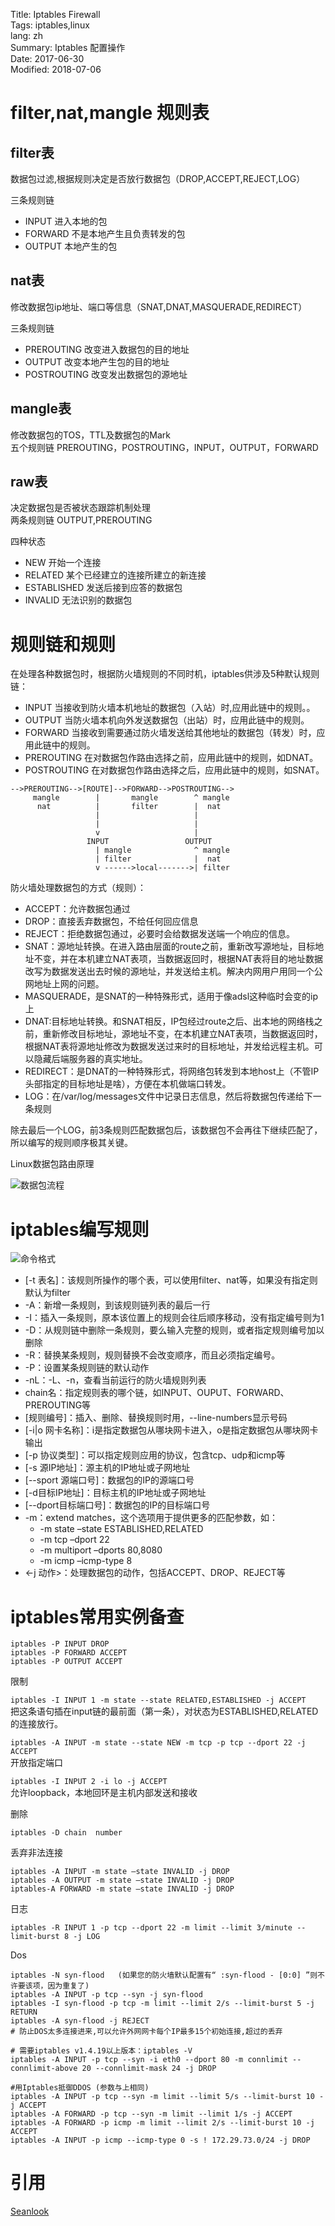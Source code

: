 Title: Iptables Firewall  
Tags: iptables,linux  
lang: zh  
Summary: Iptables 配置操作  
Date: 2017-06-30  
Modified: 2018-07-06  


# filter,nat,mangle 规则表
## filter表
数据包过滤,根据规则决定是否放行数据包（DROP,ACCEPT,REJECT,LOG）

三条规则链

  - INPUT 进入本地的包
  - FORWARD 不是本地产生且负责转发的包
  - OUTPUT 本地产生的包

## nat表
修改数据包ip地址、端口等信息（SNAT,DNAT,MASQUERADE,REDIRECT）

三条规则链

  - PREROUTING 改变进入数据包的目的地址
  - OUTPUT 改变本地产生包的目的地址
  - POSTROUTING 改变发出数据包的源地址

## mangle表
修改数据包的TOS，TTL及数据包的Mark  
五个规则链 PREROUTING，POSTROUTING，INPUT，OUTPUT，FORWARD

## raw表
决定数据包是否被状态跟踪机制处理  
两条规则链 OUTPUT,PREROUTING  

四种状态

  - NEW 开始一个连接
  - RELATED 某个已经建立的连接所建立的新连接
  - ESTABLISHED 发送后接到应答的数据包
  - INVALID 无法识别的数据包

# 规则链和规则

在处理各种数据包时，根据防火墙规则的不同时机，iptables供涉及5种默认规则链：

  - INPUT 当接收到防火墙本机地址的数据包（入站）时,应用此链中的规则。。
  - OUTPUT 当防火墙本机向外发送数据包（出站）时，应用此链中的规则。
  - FORWARD 当接收到需要通过防火墙发送给其他地址的数据包（转发）时，应用此链中的规则。
  - PREROUTING 在对数据包作路由选择之前，应用此链中的规则，如DNAT。
  - POSTROUTING 在对数据包作路由选择之后，应用此链中的规则，如SNAT。


```
-->PREROUTING-->[ROUTE]-->FORWARD-->POSTROUTING-->
     mangle        |       mangle        ^ mangle
      nat          |       filter        |  nat
                   |                     |
                   |                     |
                   v                     |
                 INPUT                 OUTPUT
                   | mangle              ^ mangle
                   | filter              |  nat
                   v ------>local------->| filter
```

防火墙处理数据包的方式（规则）：

  - ACCEPT：允许数据包通过
  -  DROP：直接丢弃数据包，不给任何回应信息
  -  REJECT：拒绝数据包通过，必要时会给数据发送端一个响应的信息。
  -  SNAT：源地址转换。在进入路由层面的route之前，重新改写源地址，目标地址不变，并在本机建立NAT表项，当数据返回时，根据NAT表将目的地址数据改写为数据发送出去时候的源地址，并发送给主机。解决内网用户用同一个公网地址上网的问题。
  -  MASQUERADE，是SNAT的一种特殊形式，适用于像adsl这种临时会变的ip上
  -  DNAT:目标地址转换。和SNAT相反，IP包经过route之后、出本地的网络栈之前，重新修改目标地址，源地址不变，在本机建立NAT表项，当数据返回时，根据NAT表将源地址修改为数据发送过来时的目标地址，并发给远程主机。可以隐藏后端服务器的真实地址。
  -  REDIRECT：是DNAT的一种特殊形式，将网络包转发到本地host上（不管IP头部指定的目标地址是啥），方便在本机做端口转发。
  -  LOG：在/var/log/messages文件中记录日志信息，然后将数据包传递给下一条规则

除去最后一个LOG，前3条规则匹配数据包后，该数据包不会再往下继续匹配了，所以编写的规则顺序极其关键。

Linux数据包路由原理

![数据包流程]({filename}/images/2017-packetflow.jpg)

# iptables编写规则
![命令格式]({filename}/images/2017-iptables.png)

- [-t 表名]：该规则所操作的哪个表，可以使用filter、nat等，如果没有指定则默认为filter
- -A：新增一条规则，到该规则链列表的最后一行
- -I：插入一条规则，原本该位置上的规则会往后顺序移动，没有指定编号则为1
- -D：从规则链中删除一条规则，要么输入完整的规则，或者指定规则编号加以删除
- -R：替换某条规则，规则替换不会改变顺序，而且必须指定编号。
- -P：设置某条规则链的默认动作
- -nL：-L、-n，查看当前运行的防火墙规则列表
- chain名：指定规则表的哪个链，如INPUT、OUPUT、FORWARD、PREROUTING等
- [规则编号]：插入、删除、替换规则时用，--line-numbers显示号码
- [-i|o 网卡名称]：i是指定数据包从哪块网卡进入，o是指定数据包从哪块网卡输出
- [-p 协议类型]：可以指定规则应用的协议，包含tcp、udp和icmp等
- [-s 源IP地址]：源主机的IP地址或子网地址
- [--sport 源端口号]：数据包的IP的源端口号
- [-d目标IP地址]：目标主机的IP地址或子网地址
- [--dport目标端口号]：数据包的IP的目标端口号
- -m：extend matches，这个选项用于提供更多的匹配参数，如：
    - -m state –state ESTABLISHED,RELATED
    - -m tcp –dport 22
    - -m multiport –dports 80,8080
    - -m icmp –icmp-type 8
- <-j 动作>：处理数据包的动作，包括ACCEPT、DROP、REJECT等

# iptables常用实例备查

```
iptables -P INPUT DROP
iptables -P FORWARD ACCEPT
iptables -P OUTPUT ACCEPT
```
限制

`iptables -I INPUT 1 -m state --state RELATED,ESTABLISHED -j ACCEPT`    
把这条语句插在input链的最前面（第一条），对状态为ESTABLISHED,RELATED的连接放行。

`iptables -A INPUT -m state --state NEW -m tcp -p tcp --dport 22 -j ACCEPT`   
开放指定端口

`iptables -I INPUT 2 -i lo -j ACCEPT`   
允许loopback，本地回环是主机内部发送和接收

删除

`iptables -D chain  number`

丢弃非法连接
```
iptables -A INPUT -m state –state INVALID -j DROP
iptables -A OUTPUT -m state –state INVALID -j DROP
iptables-A FORWARD -m state –state INVALID -j DROP
```

日志

`iptables -R INPUT 1 -p tcp --dport 22 -m limit --limit 3/minute --limit-burst 8 -j LOG`

Dos

```
iptables -N syn-flood   (如果您的防火墙默认配置有“ :syn-flood - [0:0] ”则不许要该项，因为重复了)
iptables -A INPUT -p tcp --syn -j syn-flood   
iptables -I syn-flood -p tcp -m limit --limit 2/s --limit-burst 5 -j RETURN   
iptables -A syn-flood -j REJECT   
# 防止DOS太多连接进来,可以允许外网网卡每个IP最多15个初始连接,超过的丢弃

# 需要iptables v1.4.19以上版本：iptables -V
iptables -A INPUT -p tcp --syn -i eth0 --dport 80 -m connlimit --connlimit-above 20 --connlimit-mask 24 -j DROP   

#用Iptables抵御DDOS (参数与上相同)   
iptables -A INPUT -p tcp --syn -m limit --limit 5/s --limit-burst 10 -j ACCEPT  
iptables -A FORWARD -p tcp --syn -m limit --limit 1/s -j ACCEPT
iptables -A FORWARD -p icmp -m limit --limit 2/s --limit-burst 10 -j ACCEPT
iptables -A INPUT -p icmp --icmp-type 0 -s ! 172.29.73.0/24 -j DROP
```

# 引用

[Seanlook](http://seanlook.com/2014/02/23/iptables-understand/)
